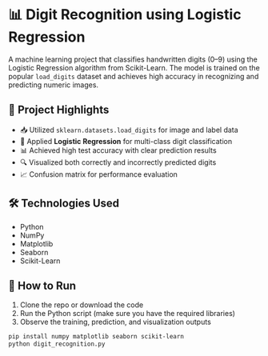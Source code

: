 # 📊 Digit Recognition using Logistic Regression

A machine learning project that classifies handwritten digits (0–9) using the Logistic Regression algorithm from Scikit-Learn. The model is trained on the popular `load_digits` dataset and achieves high accuracy in recognizing and predicting numeric images.

## 🚀 Project Highlights

- 📥 Utilized `sklearn.datasets.load_digits` for image and label data
- 🧠 Applied **Logistic Regression** for multi-class digit classification
- 📊 Achieved high test accuracy with clear prediction results
- 🔍 Visualized both correctly and incorrectly predicted digits
- 📈 Confusion matrix for performance evaluation

## 🛠️ Technologies Used

- Python
- NumPy
- Matplotlib
- Seaborn
- Scikit-Learn

## 📁 How to Run

1. Clone the repo or download the code
2. Run the Python script (make sure you have the required libraries)
3. Observe the training, prediction, and visualization outputs

```bash
pip install numpy matplotlib seaborn scikit-learn
python digit_recognition.py
